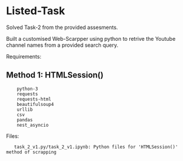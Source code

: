 # Listed-Task
Solved Task-2 from the provided assesments. </br>


Built a customised Web-Scarpper using python to retrive the Youtube channel names from a provided search query.</br>

 
Requirements:
## Method 1: HTMLSession()

        python-3
        requests
        requests-html
        beautifulsoup4
        urllib
        csv
        pandas
        nest_asyncio


Files:

       task_2_v1.py/task_2_v1.ipynb: Python files for 'HTMLSession()' method of scrapping


       

